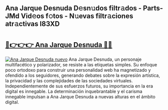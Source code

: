 ## Ana Jarque Desnuda D𝚎sn𝚞dos filtr𝚊dos - Parts-JMd Vid𝚎os f𝚘tos - N𝚞evas filtr𝚊ciones atr𝚊ctivas l83XD

# <h2><a href="http://mbc8fwl.tromn.icu/?c=Ana+Jarque+Desnuda">🔗👉👉👉 Ana Jarque Desnuda 🔗🔗</a></h2>

[![Ana Jarque Desnuda nuevo](https://i.imgur.com/pEAQMta.gif)](http://mbc8fwl.tromn.icu/?c=Ana+Jarque+Desnuda)
Ana Jarque Desnuda, un personaje multifacético y polarizador, se resiste a las etiquetas simples. Su enfoque poco ortodoxo para construir una personalidad web ha magnetizado y ofendido a los seguidores, generando debates sobre la expresión artística, la privacidad y las complejidades de las sociedades virtuales. Independientemente de sus esfuerzos futuros, su importancia en la era digital es innegable. La determinación inquebrantable y el carisma innegable impulsan a Ana Jarque Desnuda a nuevas alturas en el ámbito digital.
